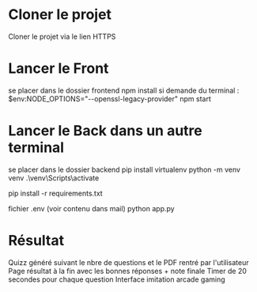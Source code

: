 # Cloner le projet  
Cloner le projet via le lien HTTPS 

# Lancer le Front 

se placer dans le dossier frontend
npm install 
si demande du terminal : $env:NODE_OPTIONS="--openssl-legacy-provider"
npm start 

# Lancer le Back dans un autre terminal 

se placer dans le dossier backend
pip install virtualenv
python -m venv venv
.\venv\Scripts\activate

pip install -r requirements.txt

fichier .env (voir contenu dans mail)
python app.py

# Résultat
Quizz généré suivant le nbre de questions et le PDF rentré par l'utilisateur 
Page résultat à la fin avec les bonnes réponses + note finale
Timer de 20 secondes pour chaque question
Interface imitation arcade gaming 

